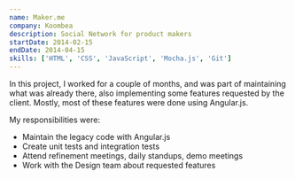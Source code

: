 ```yaml
---
name: Maker.me
company: Koombea
description: Social Network for product makers
startDate: 2014-02-15
endDate: 2014-04-15
skills: ['HTML', 'CSS', 'JavaScript', 'Mocha.js', 'Git']
---
```


In this project, I worked for a couple of months, and was part of maintaining what was already there, also implementing some features requested by the client. Mostly, most of these features were done using Angular.js.

My responsibilities were:

- Maintain the legacy code with Angular.js
- Create unit tests and integration tests
- Attend refinement meetings, daily standups, demo meetings
- Work with the Design team about requested features
